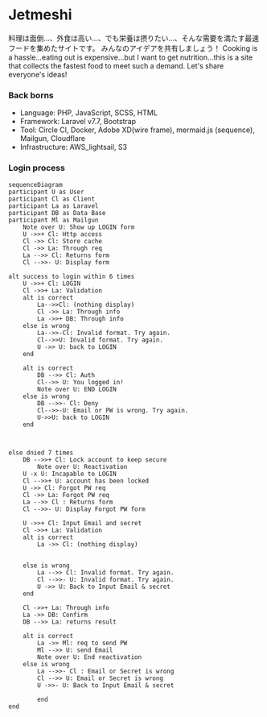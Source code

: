 # Jetmeshi
料理は面倒…、外食は高い…、でも栄養は摂りたい…、そんな需要を満たす最速フードを集めたサイトです。
みんなのアイデアを共有しましょう！
Cooking is a hassle...eating out is expensive...but I want to get nutrition...this is a site that collects the fastest food to meet such a demand.
Let's share everyone's ideas!

### Back borns
+ Language: PHP, JavaScript, SCSS, HTML
+ Framework: Laravel v7.7, Bootstrap
+ Tool: Circle CI, Docker, Adobe XD(wire frame), mermaid.js (sequence), Mailgun, Cloudflare
+ Infrastructure: AWS_lightsail, S3


### Login process
```mermaid
sequenceDiagram
participant U as User
participant Cl as Client
participant La as Laravel
participant DB as Data Base
participant Ml as Mailgun
    Note over U: Show up LOGIN form
    U ->>+ Cl: Http access
    Cl ->> Cl: Store cache
    Cl ->> La: Through req
    La -->> Cl: Returns form
    Cl -->>- U: Display form

alt success to login within 6 times
    U ->>+ Cl: LOGIN
    Cl ->>+ La: Validation
    alt is correct
        La-->>Cl: (nothing display)
        Cl ->> La: Through info
        La ->>+ DB: Through info
    else is wrong
        La-->>-Cl: Invalid format. Try again.
        Cl-->>U: Invalid format. Try again.
        U ->> U: back to LOGIN
    end

    alt is correct
        DB -->> Cl: Auth
        Cl-->> U: You logged in!
        Note over U: END LOGIN
    else is wrong
        DB -->>- Cl: Deny
        Cl-->>-U: Email or PW is wrong. Try again.
        U->>U: back to LOGIN
    end

    

else dnied 7 times
    DB -->>+ Cl: Lock account to keep secure
        Note over U: Reactivation
    U -x U: Incapable to LOGIN
    Cl -->>+ U: account has been locked
    U ->> Cl: Forgot PW req
    Cl ->> La: Forgot PW req
    La -->> Cl : Returns form
    Cl -->>- U: Display Forgot PW form
    
    U ->>+ Cl: Input Email and secret
    Cl ->>+ La: Validation
    alt is correct
        La ->> Cl: (nothing display)

        
    else is wrong
        La -->> Cl: Invalid format. Try again.
        Cl -->>- U: Invalid format. Try again.
        U ->> U: Back to Input Email & secret
    end
    
    Cl ->>+ La: Through info
    La ->> DB: Confirm
    DB -->> La: returns result

    alt is correct
        La ->> Ml: req to send PW
        Ml -->> U: send Email
        Note over U: End reactivation
    else is wrong
        La -->>- Cl : Email or Secret is wrong
        Cl -->> U: Email or Secret is wrong
        U ->>- U: Back to Input Email & secret
        
        end
end
```
### 


